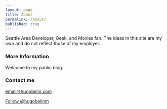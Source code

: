 ```yaml
---
layout: page
title: About
permalink: /about/
published: true
---
```


Seattle Area Developer, Geek, and Movies fan. The ideas in this site are my own and do not reflect those of my employer.

### More Information

Welcome to my public blog.

### Contact me

[email@hugobelin.com](mailto:email@hugobelin.com)

<a href="https://twitter.com/hugobelinm" class="twitter-follow-button" data-show-count="false">Follow @hugobelinm</a><script async src="//platform.twitter.com/widgets.js" charset="utf-8"></script>

